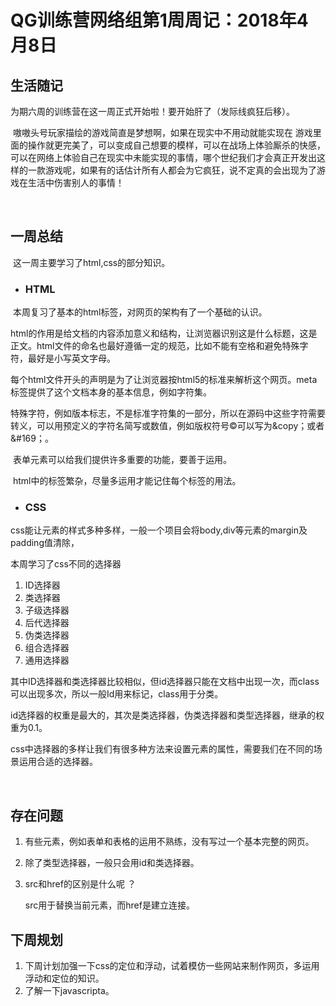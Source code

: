 # QG训练营网络组第1周周记：2018年4月8日

## 生活随记    

​    为期六周的训练营在这一周正式开始啦！要开始肝了（发际线疯狂后移）。

​    嗷嗷头号玩家描绘的游戏简直是梦想啊，如果在现实中不用动就能实现在 游戏里面的操作就更完美了，可以变成自己想要的模样，可以在战场上体验厮杀的快感，可以在网络上体验自己在现实中未能实现的事情，哪个世纪我们才会真正开发出这样的一款游戏呢，如果有的话估计所有人都会为它疯狂，说不定真的会出现为了游戏在生活中伤害别人的事情！

​    

## 一周总结

​      这一周主要学习了html,css的部分知识。

- ### HTML

​    本周复习了基本的html标签，对网页的架构有了一个基础的认识。

​    html的作用是给文档的内容添加意义和结构，让浏览器识别这是什么标题，这是正文。html文件的命名也最好遵循一定的规范，比如不能有空格和避免特殊字符，最好是小写英文字母。

​    每个html文件开头的<!DOCTYPE html>声明是为了让浏览器按html5的标准来解析这个网页。meta标签提供了这个文档本身的基本信息，例如字符集。

​    特殊字符，例如版本标志，不是标准字符集的一部分，所以在源码中这些字符需要转义，可以用预定义的字符名简写或数值，例如版权符号&copy;可以写为&copy；或者&#169；。

​    表单元素可以给我们提供许多重要的功能，要善于运用。

​    html中的标签繁杂，尽量多运用才能记住每个标签的用法。

- ### CSS

​    css能让元素的样式多种多样，一般一个项目会将body,div等元素的margin及padding值清除，

本周学习了css不同的选择器

1. ID选择器
2. 类选择器
3. 子级选择器
4. 后代选择器
5. 伪类选择器
6. 组合选择器
7. 通用选择器

​    其中ID选择器和类选择器比较相似，但id选择器只能在文档中出现一次，而class可以出现多次，所以一般Id用来标记，class用于分类。   

​    id选择器的权重是最大的，其次是类选择器，伪类选择器和类型选择器，继承的权重为0.1。

​    css中选择器的多样让我们有很多种方法来设置元素的属性，需要我们在不同的场景运用合适的选择器。

​    

## 存在问题

1. 有些元素，例如表单和表格的运用不熟练，没有写过一个基本完整的网页。

2. 除了类型选择器，一般只会用id和类选择器。

3. src和href的区别是什么呢 ？

   src用于替换当前元素，而href是建立连接。

## 下周规划

1. 下周计划加强一下css的定位和浮动，试着模仿一些网站来制作网页，多运用浮动和定位的知识。
2. 了解一下javascripta。
